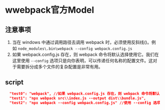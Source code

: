 # wwebpack官方Model

## 注意事项

1. 当在 windows 中通过调用路径去调用 webpack 时，必须使用反斜线()。例如 `node_modules\.bin\webpack --config webpack.config.js`
2. 如果 webpack.config.js 存在，则 webpack 命令将默认选择使用它。我们在这里使用 `--config` 选项只是向你表明，可以传递任何名称的配置文件。这对于需要拆分成多个文件的复杂配置是非常有用。

## script

```json
  "test0": "webpack", //如果 webpack.config.js 存在，则 webpack 命令将默认选择使用它。
  "test1": "npx webpack src\\index.js --output dist\\bundle.js",
  "test2": "npx webpack --config webpack.config.js" //使用 --config 选项只是向你表明，可以传递任何名称的配置文件。
```